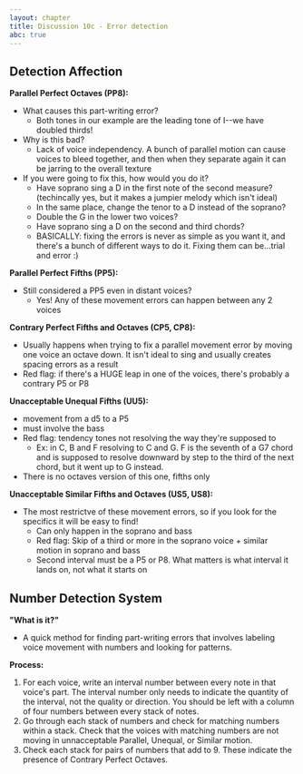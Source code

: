 ```yaml
---
layout: chapter
title: Discussion 10c - Error detection
abc: true
---
```


## Detection Affection

**Parallel Perfect Octaves (PP8):**
- What causes this part-writing error?
  - Both tones in our example are the leading tone of I--we have doubled thirds!
- Why is this bad?
  - Lack of voice independency. A bunch of parallel motion can cause voices to bleed together, and then when they separate again it can be jarring to the overall texture
- If you were going to fix this, how would you do it?
  - Have soprano sing a D in the first note of the second measure? (techincally yes, but it makes a jumpier melody which isn't ideal)
  - In the same place, change the tenor to a D instead of the soprano?
  - Double the G in the lower two voices?
  - Have soprano sing a D on the second and third chords?
  - BASICALLY: fixing the errors is never as simple as you want it, and there's a bunch of different ways to do it. Fixing them can be...trial and error :)
  
**Parallel Perfect Fifths (PP5):**
- Still considered a PP5 even in distant voices?
  - Yes! Any of these movement errors can happen between any 2 voices

**Contrary Perfect Fifths and Octaves (CP5, CP8):**
- Usually happens when trying to fix a parallel movement error by moving one voice an octave down. It isn't ideal to sing and usually creates spacing errors as a result
- Red flag: if there's a HUGE leap in one of the voices, there's probably a contrary P5 or P8

**Unacceptable Unequal Fifths (UU5):**
- movement from a d5 to a P5
- must involve the bass
- Red flag: tendency tones not resolving the way they're supposed to
  - Ex: in C, B and F resolving to C and G. F is the seventh of a G7 chord and is supposed to resolve downward by step to the third of the next chord, but it went up to G instead.
- There is no octaves version of this one, fifths only

**Unacceptable Similar Fifths and Octaves (US5, US8):**
- The most restrictve of these movement errors, so if you look for the specifics it will be easy to find!
  - Can only happen in the soprano and bass
  - Red flag: Skip of a third or more in the soprano voice + similar motion in soprano and bass
  - Second interval must be a P5 or P8. What matters is what interval it lands on, not what it starts on

## Number Detection System

**"What is it?"**
- A quick method for finding part-writing errors that involves labeling voice movement with numbers and looking for patterns.

**Process:**
1. For each voice, write an interval number between every note in that voice's part. The interval number only needs to indicate the quantity of the interval, not the quality or direction. You should be left with a column of four numbers between every stack of notes.
2. Go through each stack of numbers and check for matching numbers within a stack. Check that the voices with matching numbers are not moving in unnacceptable Parallel, Unequal, or Similar motion.
3. Check each stack for pairs of numbers that add to 9. These indicate the presence of Contrary Perfect Octaves.